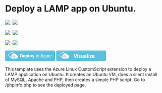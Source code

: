 # Deploy a LAMP app on Ubuntu.

<IMG SRC="https://azbotstorage.blob.core.windows.net/badges/lamp-app/PublicLastTestDate.svg" />&nbsp;
<IMG SRC="https://azbotstorage.blob.core.windows.net/badges/lamp-app/PublicDeployment.svg" />&nbsp;

<IMG SRC="https://azbotstorage.blob.core.windows.net/badges/lamp-app/FairfaxLastTestDate.svg" />&nbsp;
<IMG SRC="https://azbotstorage.blob.core.windows.net/badges/lamp-app/FairfaxDeployment.svg" />&nbsp;

<IMG SRC="https://azbotstorage.blob.core.windows.net/badges/lamp-app/BestPracticeResult.svg" />&nbsp;
<IMG SRC="https://azbotstorage.blob.core.windows.net/badges/lamp-app/CredScanResult.svg" />&nbsp;

<a href="https://portal.azure.com/#create/Microsoft.Template/uri/https%3A%2F%2Fraw.githubusercontent.com%2FAzure%2Fazure-quickstart-templates%2Fmaster%2Flamp-app%2Fazuredeploy.json" target="_blank"><img src="https://raw.githubusercontent.com/Azure/azure-quickstart-templates/master/1-CONTRIBUTION-GUIDE/images/deploytoazure.png"/></a>
<a href="http://armviz.io/#/?load=https%3A%2F%2Fraw.githubusercontent.com%2FAzure%2Fazure-quickstart-templates%2Fmaster%2Flamp-app%2Fazuredeploy.json" target="_blank">
    <img src="https://raw.githubusercontent.com/Azure/azure-quickstart-templates/master/1-CONTRIBUTION-GUIDE/images/visualizebutton.png"/>
</a>

This template uses the Azure Linux CustomScript extension to deploy a LAMP application on Ubuntu. It creates an Ubuntu VM, does a silent install of MySQL, Apache and PHP, then creates a simple PHP script.  Go to /phpinfo.php to see the deployed page.

